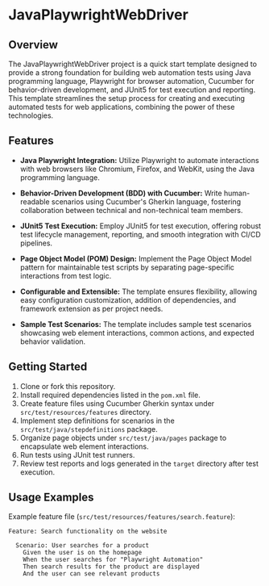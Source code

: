 # JavaPlaywrightWebDriver

## Overview

The JavaPlaywrightWebDriver project is a quick start template designed to provide a strong foundation for building web automation tests using Java programming language, Playwright for browser automation, Cucumber for behavior-driven development, and JUnit5 for test execution and reporting. This template streamlines the setup process for creating and executing automated tests for web applications, combining the power of these technologies.

## Features

- **Java Playwright Integration:** Utilize Playwright to automate interactions with web browsers like Chromium, Firefox, and WebKit, using the Java programming language.

- **Behavior-Driven Development (BDD) with Cucumber:** Write human-readable scenarios using Cucumber's Gherkin language, fostering collaboration between technical and non-technical team members.

- **JUnit5 Test Execution:** Employ JUnit5 for test execution, offering robust test lifecycle management, reporting, and smooth integration with CI/CD pipelines.

- **Page Object Model (POM) Design:** Implement the Page Object Model pattern for maintainable test scripts by separating page-specific interactions from test logic.

- **Configurable and Extensible:** The template ensures flexibility, allowing easy configuration customization, addition of dependencies, and framework extension as per project needs.

- **Sample Test Scenarios:** The template includes sample test scenarios showcasing web element interactions, common actions, and expected behavior validation.

## Getting Started

1. Clone or fork this repository.
2. Install required dependencies listed in the `pom.xml` file.
3. Create feature files using Cucumber Gherkin syntax under `src/test/resources/features` directory.
4. Implement step definitions for scenarios in the `src/test/java/stepdefinitions` package.
5. Organize page objects under `src/test/java/pages` package to encapsulate web element interactions.
6. Run tests using JUnit test runners.
7. Review test reports and logs generated in the `target` directory after test execution.

## Usage Examples

Example feature file (`src/test/resources/features/search.feature`):

```gherkin
Feature: Search functionality on the website

  Scenario: User searches for a product
    Given the user is on the homepage
    When the user searches for "Playwright Automation"
    Then search results for the product are displayed
    And the user can see relevant products
